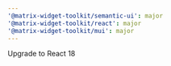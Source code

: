 ```yaml
---
'@matrix-widget-toolkit/semantic-ui': major
'@matrix-widget-toolkit/react': major
'@matrix-widget-toolkit/mui': major
---
```


Upgrade to React 18
